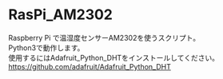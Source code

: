# RasPi_AM2302

Raspberry Pi で温湿度センサーAM2302を使うスクリプト。  
Python3で動作します。  
使用するにはAdafruit_Python_DHTをインストールしてください。  
https://github.com/adafruit/Adafruit_Python_DHT  
